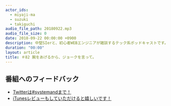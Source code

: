 ```yaml
---
actor_ids:
  - miyaji-ma
  - suzuki
  - takiguchi
audio_file_path: 20180922.mp3
audio_file_size: 0
date: 2018-09-22 00:00:00 +0900
description: 中堅SIerと、初心者WEBエンジニアが雑談するテック系ポッドキャストです。
duration: "00:00"
layout: article
title: ＃82 腕をあげるから、ジョークを言って。
---
```

## 番組へのフィードバック
* [Twitterは#systemandまで！](https://twitter.com/search?q=%23systemand)
* [iTunesレビューもしていただけると嬉しいです！](https://itunes.apple.com/jp/podcast/systemand-online/id1205168408?mt=2)

